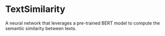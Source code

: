 # TextSimilarity

A neural network that leverages a pre-trained BERT model to compute the semantic similarity between texts. 
